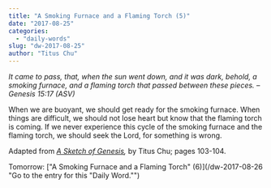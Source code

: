 ```yaml
---
title: "A Smoking Furnace and a Flaming Torch (5)"
date: "2017-08-25"
categories: 
  - "daily-words"
slug: "dw-2017-08-25"
author: "Titus Chu"
---
```


_It came to pass, that, when the sun went down, and it was dark, behold, a smoking furnace, and a flaming torch that passed between these pieces. – Genesis 15:17 (ASV)_

When we are buoyant, we should get ready for the smoking furnace. When things are difficult, we should not lose heart but know that the flaming torch is coming. If we never experience this cycle of the smoking furnace and the flaming torch, we should seek the Lord, for something is wrong.

Adapted from _[A Sketch of Genesis](/book-gen-sketch "Go to the listing for this book."),_ by Titus Chu; pages 103-104.

Tomorrow: ["A Smoking Furnace and a Flaming Torch" (6)](/dw-2017-08-26 "Go to the entry for this "Daily Word."")
